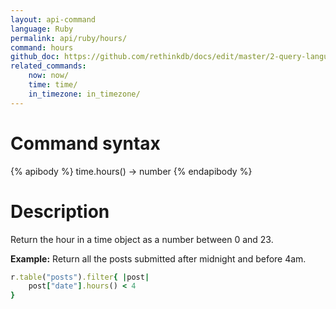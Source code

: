 ```yaml
---
layout: api-command 
language: Ruby
permalink: api/ruby/hours/
command: hours 
github_doc: https://github.com/rethinkdb/docs/edit/master/2-query-language/api/ruby/dates-and-times/hours.md
related_commands:
    now: now/
    time: time/
    in_timezone: in_timezone/
---
```


# Command syntax #

{% apibody %}
time.hours() &rarr; number
{% endapibody %}

# Description #

Return the hour in a time object as a number between 0 and 23.

__Example:__ Return all the posts submitted after midnight and before 4am.

```rb
r.table("posts").filter{ |post|
    post["date"].hours() < 4
}
```
